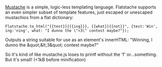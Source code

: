 [Mustache] is a simple, logic-less templating language. Flatstache supports an even simpler subset of template features, just escaped or unescaped mustachios from a flat dictionary: 

	Flatstache.to_html("{{test}}{{{ing}}}, {{what}}{{not}}", {test:'Win', ing:'ning', what: "I dunno the \"<3\" contest maybe?"});

Outputs a string suitable for use as an element's innerHTML: "Winning, I dunno the &amp;quot;&amp;lt;3&amp;quot; contest maybe?"

So it's kind of like mustache.js loses to printf without the 'f' or...something. But it's small! (<1kB before minification)

[Mustache]: http://mustache.github.com/